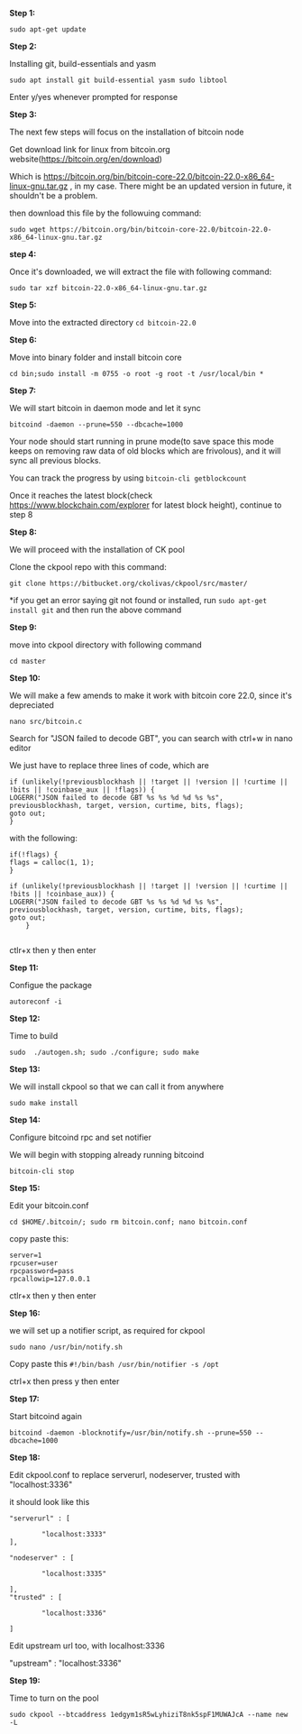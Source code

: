 **Step 1:**

`sudo apt-get update`

**Step 2:**

Installing git, build-essentials and yasm

`sudo apt install git build-essential yasm sudo libtool`
 
Enter y/yes whenever prompted for response

**Step 3:**

The next few steps will focus on the installation of bitcoin node

Get download link for linux from bitcoin.org website(https://bitcoin.org/en/download)

Which is https://bitcoin.org/bin/bitcoin-core-22.0/bitcoin-22.0-x86_64-linux-gnu.tar.gz , in my case. There might be an updated version in future, it shouldn't be a problem.

then download this file by the followuing command:

`sudo wget https://bitcoin.org/bin/bitcoin-core-22.0/bitcoin-22.0-x86_64-linux-gnu.tar.gz`

**step 4:**

Once it's downloaded, we will extract the file with following command:

`sudo tar xzf bitcoin-22.0-x86_64-linux-gnu.tar.gz`


**Step 5:**

Move into the extracted directory
`cd bitcoin-22.0`


**Step 6:**

Move into binary folder and install bitcoin core

`cd bin;sudo install -m 0755 -o root -g root -t /usr/local/bin * `

**Step 7:**

We will start bitcoin in daemon mode and let it sync

`bitcoind -daemon --prune=550 --dbcache=1000`

Your node should start running in prune mode(to save space this mode keeps on removing raw data of old blocks which are frivolous), and it will sync all previous blocks.

You can track the progress by using `bitcoin-cli getblockcount`


Once it reaches the latest block(check https://www.blockchain.com/explorer for latest block height), continue to step 8 


**Step 8:**

We will proceed with the installation of CK pool


Clone the ckpool repo with this command:

`git clone https://bitbucket.org/ckolivas/ckpool/src/master/`

*if you get an error saying git not found or installed, run `sudo apt-get install git` and then run the above command


**Step 9:**

move into ckpool directory with following command

`cd master`


**Step 10:**

We will make a few amends to make it work with bitcoin core 22.0, since it's depreciated

`nano src/bitcoin.c`

Search for "JSON failed to decode GBT", you can search with ctrl+w in nano editor

We just have to replace three lines of code, which are


```
if (unlikely(!previousblockhash || !target || !version || !curtime || !bits || !coinbase_aux || !flags)) {
LOGERR("JSON failed to decode GBT %s %s %d %d %s %s", previousblockhash, target, version, curtime, bits, flags);
goto out;
}
```
	
	
	
with the following:

```
if(!flags) {
flags = calloc(1, 1);
}

if (unlikely(!previousblockhash || !target || !version || !curtime || !bits || !coinbase_aux)) {
LOGERR("JSON failed to decode GBT %s %s %d %d %s %s", previousblockhash, target, version, curtime, bits, flags);
goto out;	
 	}
	
```
	

ctlr+x then y then enter
	

**Step 11:**

Configue the package

`autoreconf -i`


**Step 12:**

Time to build

`sudo  ./autogen.sh; sudo ./configure; sudo make`


**Step 13:**

We will install ckpool so that we can call it from anywhere

`sudo make install`



**Step 14:**

Configure bitcoind rpc and set notifier

We will begin with stopping already running bitcoind

`bitcoin-cli stop`


**Step 15:**

Edit your bitcoin.conf

`cd $HOME/.bitcoin/; sudo rm bitcoin.conf; nano bitcoin.conf`

copy paste this:

```
server=1
rpcuser=user
rpcpassword=pass
rpcallowip=127.0.0.1
```


ctlr+x then y then enter


**Step 16:**

we will set up a notifier script, as required for ckpool

`sudo nano /usr/bin/notify.sh`

Copy paste this
`
#!/bin/bash
/usr/bin/notifier -s /opt
`

ctrl+x then press y then enter


**Step 17:**

Start bitcoind again

`bitcoind -daemon -blocknotify=/usr/bin/notify.sh --prune=550 --dbcache=1000`



**Step 18:**

Edit ckpool.conf to replace serverurl, nodeserver, trusted with "localhost:3336"

it should look like this

```
"serverurl" : [

        "localhost:3333"
],

"nodeserver" : [

        "localhost:3335"
	
],
"trusted" : [

        "localhost:3336"
	
]

```

Edit upstream url too, with localhost:3336

"upstream" : "localhost:3336"


**Step 19:**

Time to turn on the pool

`sudo ckpool --btcaddress 1edgym1sR5wLyhiziT8nk5spF1MUWAJcA --name new -L`
